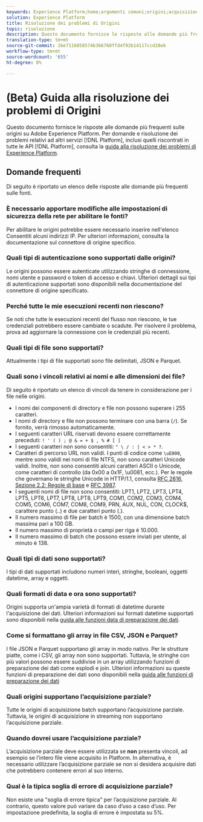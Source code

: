 ```yaml
---
keywords: Experience Platform;home;argomenti comuni;origini;acquisizione;risoluzione dei problemi;origini risoluzione dei problemi;domande frequenti;origini;FAQ;connettori sorgente;connettori sorgente;domande frequenti sui connettori sorgente;risoluzione dei problemi dei connettori sorgente;
solution: Experience Platform
title: Risoluzione dei problemi di Origini
topic: risoluzione
description: Questo documento fornisce le risposte alle domande più frequenti sulle origini su Adobe Experience Platform.
translation-type: tm+mt
source-git-commit: 26e7116858574b366760ffd4f92b14117ccd28eb
workflow-type: tm+mt
source-wordcount: '655'
ht-degree: 0%

---
```



# (Beta) Guida alla risoluzione dei problemi di Origini

Questo documento fornisce le risposte alle domande più frequenti sulle origini su Adobe Experience Platform. Per domande e risoluzione dei problemi relativi ad altri servizi [!DNL Platform], inclusi quelli riscontrati in tutte le API [!DNL Platform], consulta la [guida alla risoluzione dei problemi di Experience Platform](../landing/troubleshooting.md).

## Domande frequenti 

Di seguito è riportato un elenco delle risposte alle domande più frequenti sulle fonti.

### È necessario apportare modifiche alle impostazioni di sicurezza della rete per abilitare le fonti?

Per abilitare le origini potrebbe essere necessario inserire nell&#39;elenco Consentiti alcuni indirizzi IP. Per ulteriori informazioni, consulta la documentazione sul connettore di origine specifico.

### Quali tipi di autenticazione sono supportati dalle origini?

Le origini possono essere autenticate utilizzando stringhe di connessione, nomi utente e password o token di accesso e chiavi. Ulteriori dettagli sui tipi di autenticazione supportati sono disponibili nella documentazione del connettore di origine specificato.

### Perché tutte le mie esecuzioni recenti non riescono?

Se noti che tutte le esecuzioni recenti del flusso non riescono, le tue credenziali potrebbero essere cambiate o scadute. Per risolvere il problema, prova ad aggiornare la connessione con le credenziali più recenti.

### Quali tipi di file sono supportati?

Attualmente i tipi di file supportati sono file delimitati, JSON e Parquet.

### Quali sono i vincoli relativi ai nomi e alle dimensioni dei file?

Di seguito è riportato un elenco di vincoli da tenere in considerazione per i file nelle origini.

- I nomi dei componenti di directory e file non possono superare i 255 caratteri.
- I nomi di directory e file non possono terminare con una barra (`/`). Se fornito, verrà rimosso automaticamente.
- I seguenti caratteri URL riservati devono essere correttamente preceduti: `! ' ( ) ; @ & = + $ , % # [ ]`
- I seguenti caratteri non sono consentiti: `" \ / : | < > * ?`.
- Caratteri di percorso URL non validi. I punti di codice come `\uE000`, mentre sono validi nei nomi di file NTFS, non sono caratteri Unicode validi. Inoltre, non sono consentiti alcuni caratteri ASCII o Unicode, come caratteri di controllo (da 0x00 a 0x1F, \u0081, ecc.). Per le regole che governano le stringhe Unicode in HTTP/1.1, consulta [RFC 2616, Sezione 2.2: Regole di base](https://www.ietf.org/rfc/rfc2616.txt) e [RFC 3987](https://www.ietf.org/rfc/rfc3987.txt).
- I seguenti nomi di file non sono consentiti: LPT1, LPT2, LPT3, LPT4, LPT5, LPT6, LPT7, LPT8, LPT8, LPT9, COM1, COM2, COM3, COM4, COM5, COM6, COM7, COM8, COM9, PRN, AUX, NUL, CON, CLOCK$, carattere punto (..) e due caratteri punto (.).
- Il numero massimo di file per batch è 1500, con una dimensione batch massima pari a 100 GB.
- Il numero massimo di proprietà o campi per riga è 10.000.
- Il numero massimo di batch che possono essere inviati per utente, al minuto è 138.

### Quali tipi di dati sono supportati?

I tipi di dati supportati includono numeri interi, stringhe, booleani, oggetti datetime, array e oggetti.

### Quali formati di data e ora sono supportati?

Origini supporta un&#39;ampia varietà di formati di datetime durante l&#39;acquisizione dei dati. Ulteriori informazioni sui formati datetime supportati sono disponibili nella [guida alle funzioni data di preparazione dei dati](../data-prep/dates.md).

### Come si formattano gli array in file CSV, JSON e Parquet?

I file JSON e Parquet supportano gli array in modo nativo. Per le strutture piatte, come i CSV, gli array non sono supportati. Tuttavia, le stringhe con più valori possono essere suddivise in un array utilizzando funzioni di preparazione dei dati come esplodi e join. Ulteriori informazioni su queste funzioni di preparazione dei dati sono disponibili nella [guida alle funzioni di preparazione dei dati](../data-prep/functions.md#string)

### Quali origini supportano l’acquisizione parziale?

Tutte le origini di acquisizione batch supportano l’acquisizione parziale. Tuttavia, le origini di acquisizione in streaming non supportano l’acquisizione parziale.

### Quando dovrei usare l’acquisizione parziale?

L’acquisizione parziale deve essere utilizzata se **non** presenta vincoli, ad esempio se l’intero file viene acquisito in Platform. In alternativa, è necessario utilizzare l’acquisizione parziale se non si desidera acquisire dati che potrebbero contenere errori al suo interno.

### Qual è la tipica soglia di errore di acquisizione parziale?

Non esiste una &quot;soglia di errore tipica&quot; per l’acquisizione parziale. Al contrario, questo valore può variare da caso d’uso a caso d’uso. Per impostazione predefinita, la soglia di errore è impostata su 5%.
